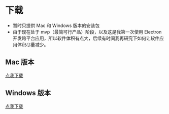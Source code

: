 # 下载

- 暂时只提供 Mac 和 Windows 版本的安装包
- 由于现在处于 mvp（最简可行产品）阶段，以及这是我第一次使用 Electron 开发跨平台应用，所以软件体积有点大，后续有时间我再研究下如何让软件应用体积尽量减少。

## Mac 版本

[点我下载](https://github.com/itchaox/annotree/releases/download/v0.1.4/Annotree-0.1.4.dmg)

## Windows 版本

[点我下载](https://github.com/itchaox/annotree/releases/download/v0.1.4/Annotree-0.1.4-setup.exe)

